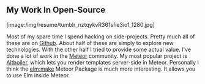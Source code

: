 ## My Work In Open-Source

[image:/img/resume/tumblr_nztqykvR361sfie3io1_1280.jpg]

Most of my spare time I spend hacking on side-projects. Pretty much all of these are on [Github](https://github.com/kriegslustig). About half of these are simply to explore new technologies. With the other half I tried to provide some actual value. I've done a lot of work in the [Meteor](https://www.meteor.com/) community. My most popular project is [Altboiler](https://github.com/Kriegslustig/meteor-altboiler), which lets you render templates server-side in Meteor. Personally I think the [elm:make](https://github.com/Kriegslustig/meteor-elm-make) Meteor Package is much more interesting. It allows you to use Elm inside Meteor.

